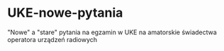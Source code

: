 # UKE-nowe-pytania
"Nowe" a "stare" pytania na egzamin w UKE na amatorskie świadectwa operatora urządzeń radiowych
